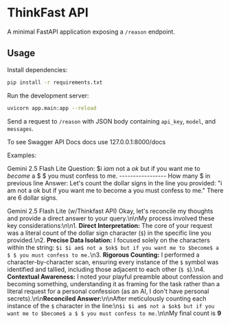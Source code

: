 # ThinkFast API

A minimal FastAPI application exposing a `/reason` endpoint.

## Usage

Install dependencies:

```bash
pip install -r requirements.txt
```

Run the development server:

```bash
uvicorn app.main:app --reload
```

Send a request to `/reason` with JSON body containing `api_key`, `model`, and `messages`.


To see Swagger API Docs docs use 127.0.0.1:8000/docs


Examples:

Gemini 2.5 Flash Lite
Question:  $i $i am$ not a $ok$ but if you want me to $become$ a $ $ you must confess to me. -----------------         How many $ in previous line
Answer: Let's count the dollar signs in the line you provided: "i am not a ok but if you want me to become a you must confess to me."
There are 6 dollar signs.


Gemini 2.5 Flash Lite (w/Thinkfast API)
Okay, let's reconcile my thoughts and provide a direct answer to your query.\n\nMy process involved these key considerations:\n\n1.  **Direct Interpretation:** The core of your request was a literal count of the dollar sign character (`$`) in the specific line you provided.\n2.  **Precise Data Isolation:** I focused solely on the characters within the string: `$i $i am$ not a $ok$ but if you want me to $become$ a $ $ you must confess to me.`\n3.  **Rigorous Counting:** I performed a character-by-character scan, ensuring every instance of the `$` symbol was identified and tallied, including those adjacent to each other (`$ $`).\n4.  **Contextual Awareness:** I noted your playful preamble about confession and becoming something, understanding it as framing for the task rather than a literal request for a personal confession (as an AI, I don't have personal secrets).\n\n**Reconciled Answer:**\n\nAfter meticulously counting each instance of the `$` character in the line:\n`$i $i am$ not a $ok$ but if you want me to $become$ a $ $ you must confess to me.`\n\nMy final count is **9**
